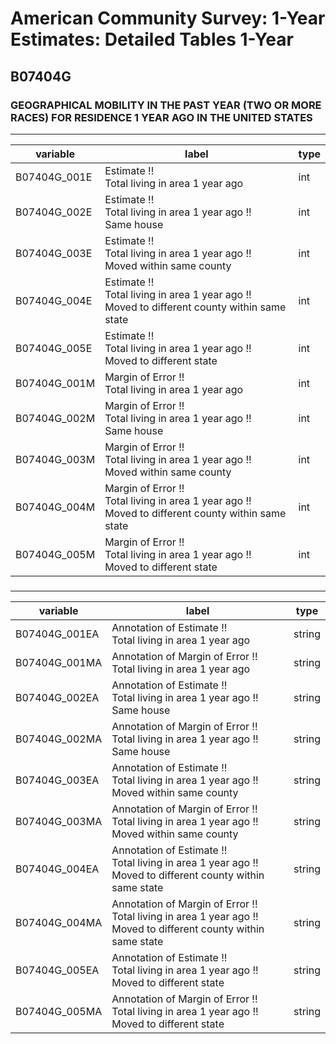 # American Community Survey: 1-Year Estimates: Detailed Tables 1-Year

## B07404G

### GEOGRAPHICAL MOBILITY IN THE PAST YEAR (TWO OR MORE RACES) FOR RESIDENCE 1 YEAR AGO IN THE UNITED STATES

___

| variable | label | type |
| ----- | ----- | ----- |
| B07404G_001E | Estimate !!<br>Total living in area 1 year ago | int |
| B07404G_002E | Estimate !!<br>Total living in area 1 year ago !!<br>Same house | int |
| B07404G_003E | Estimate !!<br>Total living in area 1 year ago !!<br>Moved within same county | int |
| B07404G_004E | Estimate !!<br>Total living in area 1 year ago !!<br>Moved to different county within same state | int |
| B07404G_005E | Estimate !!<br>Total living in area 1 year ago !!<br>Moved to different state | int |
| B07404G_001M | Margin of Error !!<br>Total living in area 1 year ago | int |
| B07404G_002M | Margin of Error !!<br>Total living in area 1 year ago !!<br>Same house | int |
| B07404G_003M | Margin of Error !!<br>Total living in area 1 year ago !!<br>Moved within same county | int |
| B07404G_004M | Margin of Error !!<br>Total living in area 1 year ago !!<br>Moved to different county within same state | int |
| B07404G_005M | Margin of Error !!<br>Total living in area 1 year ago !!<br>Moved to different state | int |
### 

___

| variable | label | type |
| ----- | ----- | ----- |
| B07404G_001EA | Annotation of Estimate !!<br>Total living in area 1 year ago | string |
| B07404G_001MA | Annotation of Margin of Error !!<br>Total living in area 1 year ago | string |
| B07404G_002EA | Annotation of Estimate !!<br>Total living in area 1 year ago !!<br>Same house | string |
| B07404G_002MA | Annotation of Margin of Error !!<br>Total living in area 1 year ago !!<br>Same house | string |
| B07404G_003EA | Annotation of Estimate !!<br>Total living in area 1 year ago !!<br>Moved within same county | string |
| B07404G_003MA | Annotation of Margin of Error !!<br>Total living in area 1 year ago !!<br>Moved within same county | string |
| B07404G_004EA | Annotation of Estimate !!<br>Total living in area 1 year ago !!<br>Moved to different county within same state | string |
| B07404G_004MA | Annotation of Margin of Error !!<br>Total living in area 1 year ago !!<br>Moved to different county within same state | string |
| B07404G_005EA | Annotation of Estimate !!<br>Total living in area 1 year ago !!<br>Moved to different state | string |
| B07404G_005MA | Annotation of Margin of Error !!<br>Total living in area 1 year ago !!<br>Moved to different state | string |

